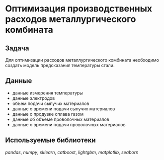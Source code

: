 # Оптимизация производственных расходов металлургического комбината

## Задача 

Для оптимизации расходов металлургического комбината необходимо создать модель предсказания температуры стали.


## Данные

- данные измерения температуры
- данные электродов
- объем подачи сыпучих материалов 
- данные о времени подачи сыпучих материалов
- данные о продувке сплава газом
- данные об объеме проволочных материалов
- данные о времени подачи проволочных материалов

 ## Используемые библиотеки
 
 *pandas*, *numpy*, *sklearn*, *catboost*, *lightgbm*, *matplotlib*, *seaborn*